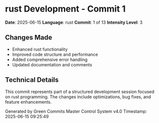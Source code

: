 ﻿# rust Development - Commit 1

**Date**: 2025-06-15
**Language**: rust
**Commit**: 1 of 13
**Intensity Level**: 3

## Changes Made
- Enhanced rust functionality
- Improved code structure and performance
- Added comprehensive error handling
- Updated documentation and comments

## Technical Details
This commit represents part of a structured development session focused on rust programming.
The changes include optimizations, bug fixes, and feature enhancements.

Generated by Green Commits Master Control System v4.0
Timestamp: 2025-06-15 09:25:49
